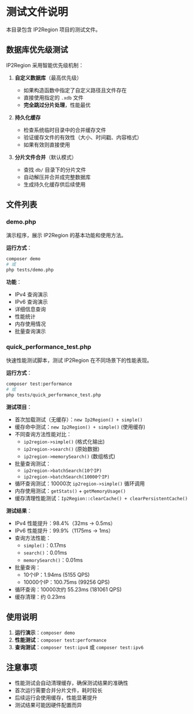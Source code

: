 # 测试文件说明

本目录包含 IP2Region 项目的测试文件。

## 数据库优先级测试

IP2Region 采用智能优先级机制：

1. **自定义数据库**（最高优先级）
   - 如果构造函数中指定了自定义路径且文件存在
   - 直接使用指定的 `.xdb` 文件
   - **完全跳过分片处理**，性能最优

2. **持久化缓存**
   - 检查系统临时目录中的合并缓存文件
   - 验证缓存文件的有效性（大小、时间戳、内容格式）
   - 如果有效则直接使用

3. **分片文件合并**（默认模式）
   - 查找 `db/` 目录下的分片文件
   - 自动解压并合并成完整数据库
   - 生成持久化缓存供后续使用

## 文件列表

### demo.php
演示程序，展示 IP2Region 的基本功能和使用方法。

**运行方式**：
```bash
composer demo
# 或
php tests/demo.php
```

**功能**：
- IPv4 查询演示
- IPv6 查询演示
- 详细信息查询
- 性能统计
- 内存使用情况
- 批量查询演示

### quick_performance_test.php
快速性能测试脚本，测试 IP2Region 在不同场景下的性能表现。

**运行方式**：
```bash
composer test:performance
# 或
php tests/quick_performance_test.php
```

**测试项目**：
- 首次加载测试（无缓存）：`new Ip2Region() + simple()`
- 缓存命中测试：`new Ip2Region() + simple()` (使用缓存)
- 不同查询方法性能对比：
  - `ip2region->simple()` (格式化输出)
  - `ip2region->search()` (原始数据)
  - `ip2region->memorySearch()` (数组格式)
- 批量查询测试：
  - `ip2region->batchSearch(10个IP)`
  - `ip2region->batchSearch(10000个IP)`
- 循环查询测试：10000次 `ip2region->simple()` 循环调用
- 内存使用测试：`getStats()` + `getMemoryUsage()`
- 缓存清理性能测试：`Ip2Region::clearCache() + clearPersistentCache()`

**测试结果**：
- IPv4 性能提升：98.4%（32ms → 0.5ms）
- IPv6 性能提升：99.9%（1175ms → 1ms）
- 查询方法性能：
  - `simple()`：0.17ms
  - `search()`：0.01ms
  - `memorySearch()`：0.01ms
- 批量查询：
  - 10个IP：1.94ms (5155 QPS)
  - 10000个IP：100.75ms (99256 QPS)
- 循环查询：10000次约 55.23ms (181061 QPS)
- 缓存清理：约 0.23ms

## 使用说明

1. **运行演示**：`composer demo`
2. **性能测试**：`composer test:performance`
3. **查询测试**：`composer test:ipv4` 或 `composer test:ipv6`

## 注意事项

- 性能测试会自动清理缓存，确保测试结果的准确性
- 首次运行需要合并分片文件，耗时较长
- 后续运行会使用缓存，性能显著提升
- 测试结果可能因硬件配置而异
